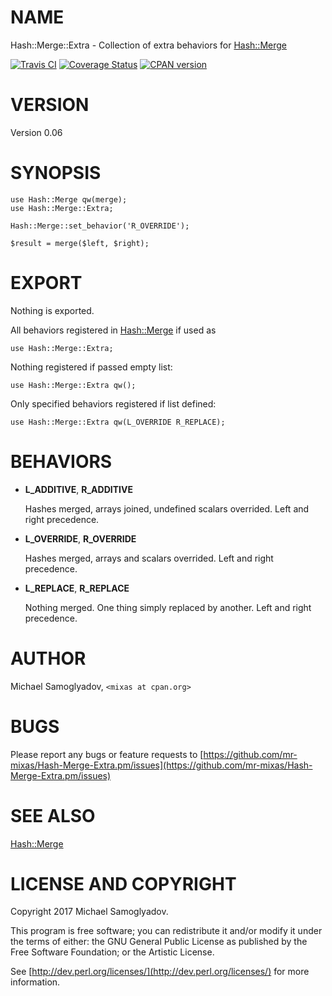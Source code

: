 # NAME

Hash::Merge::Extra - Collection of extra behaviors for [Hash::Merge](https://metacpan.org/pod/Hash::Merge)

<a href="https://travis-ci.org/mr-mixas/Hash-Merge-Extra.pm"><img src="https://travis-ci.org/mr-mixas/Hash-Merge-Extra.pm.svg?branch=master" alt="Travis CI"/></a>
<a href='https://coveralls.io/github/mr-mixas/Hash-Merge-Extra.pm?branch=master'><img src='https://coveralls.io/repos/github/mr-mixas/Hash-Merge-Extra.pm/badge.svg?branch=master' alt='Coverage Status'/></a>
<a href="https://badge.fury.io/pl/Hash-Merge-Extra"><img src="https://badge.fury.io/pl/Hash-Merge-Extra.svg" alt="CPAN version"/></a>

# VERSION

Version 0.06

# SYNOPSIS

    use Hash::Merge qw(merge);
    use Hash::Merge::Extra;

    Hash::Merge::set_behavior('R_OVERRIDE');

    $result = merge($left, $right);

# EXPORT

Nothing is exported.

All behaviors registered in [Hash::Merge](https://metacpan.org/pod/Hash::Merge) if used as

    use Hash::Merge::Extra;

Nothing registered if passed empty list:

    use Hash::Merge::Extra qw();

Only specified behaviors registered if list defined:

    use Hash::Merge::Extra qw(L_OVERRIDE R_REPLACE);

# BEHAVIORS

- __L\_ADDITIVE__, __R\_ADDITIVE__

    Hashes merged, arrays joined, undefined scalars overrided. Left and right
    precedence.

- __L\_OVERRIDE__, __R\_OVERRIDE__

    Hashes merged, arrays and scalars overrided. Left and right precedence.

- __L\_REPLACE__, __R\_REPLACE__

    Nothing merged. One thing simply replaced by another. Left and right
    precedence.

# AUTHOR

Michael Samoglyadov, `<mixas at cpan.org>`

# BUGS

Please report any bugs or feature requests to
[https://github.com/mr-mixas/Hash-Merge-Extra.pm/issues](https://github.com/mr-mixas/Hash-Merge-Extra.pm/issues)

# SEE ALSO

[Hash::Merge](https://metacpan.org/pod/Hash::Merge)

# LICENSE AND COPYRIGHT

Copyright 2017 Michael Samoglyadov.

This program is free software; you can redistribute it and/or modify it
under the terms of either: the GNU General Public License as published
by the Free Software Foundation; or the Artistic License.

See [http://dev.perl.org/licenses/](http://dev.perl.org/licenses/) for more information.
